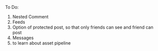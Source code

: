 To Do: 
1) Nested Comment
2) Feeds
3) Option of protected post, so that only friends can see and friend can post
4) Messages
5) to learn about asset pipeline
